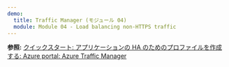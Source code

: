 ```yaml
---
demo:
  title: Traffic Manager (モジュール 04)
  module: Module 04 - Load balancing non-HTTPS traffic
---
```


**参照:** [クイックスタート: アプリケーションの HA のためのプロファイルを作成する: Azure portal: Azure Traffic Manager](https://learn.microsoft.com/azure/traffic-manager/quickstart-create-traffic-manager-profile)

